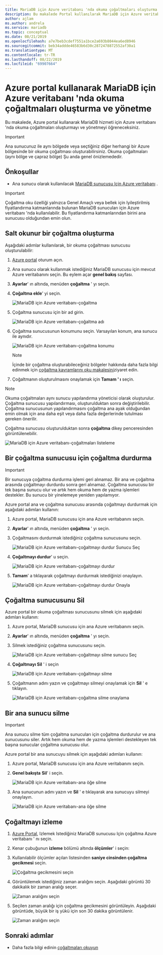 ```yaml
---
title: MariaDB için Azure veritabanı 'nda okuma çoğaltmaları oluşturma ve yönetme
description: Bu makalede Portal kullanılarak MariaDB için Azure veritabanı 'nda okuma çoğaltmalarının nasıl ayarlanacağı ve yönetileceği açıklanmaktadır
author: ajlam
ms.author: andrela
ms.service: mariadb
ms.topic: conceptual
ms.date: 08/21/2019
ms.openlocfilehash: a7e7beb3cdef7551a1bce2a693b8044ea6ed8946
ms.sourcegitcommit: beb34addde46583b6d30c2872478872552af30a1
ms.translationtype: MT
ms.contentlocale: tr-TR
ms.lasthandoff: 08/22/2019
ms.locfileid: "69907664"
---
```

# <a name="how-to-create-and-manage-read-replicas-in-azure-database-for-mariadb-using-the-azure-portal"></a>Azure portal kullanarak MariaDB için Azure veritabanı 'nda okuma çoğaltmaları oluşturma ve yönetme

Bu makalede, Azure portal kullanarak MariaDB hizmeti için Azure veritabanı 'nda okuma çoğaltmaları oluşturmayı ve yönetmeyi öğreneceksiniz.

> [!IMPORTANT]
> Ana sunucunuz ile aynı bölgede veya seçtiğiniz diğer herhangi bir Azure bölgesinde bir okuma çoğaltması oluşturabilirsiniz. Okuma çoğaltmaları (aynı bölge ve çapraz bölge) Şu anda genel önizlemededir.

## <a name="prerequisites"></a>Önkoşullar

- Ana sunucu olarak kullanılacak [MariaDB sunucusu Için Azure veritabanı](quickstart-create-mariadb-server-database-using-azure-portal.md) .

> [!IMPORTANT]
> Çoğaltma oku özelliği yalnızca Genel Amaçlı veya bellek için Iyileştirilmiş fiyatlandırma katmanlarında bulunan MariaDB sunucuları için Azure veritabanı 'nda kullanılabilir. Bu fiyatlandırma katmanlarından birini ana sunucusu olduğundan emin olun.

## <a name="create-a-read-replica"></a>Salt okunur bir çoğaltma oluşturma

Aşağıdaki adımlar kullanılarak, bir okuma çoğaltması sunucusu oluşturulabilir:

1. [Azure portal](https://portal.azure.com/) oturum açın.

2. Ana sunucu olarak kullanmak istediğiniz MariaDB sunucusu için mevcut Azure veritabanını seçin. Bu eylem açar **genel bakış** sayfası.

3. **Ayarlar**' ın altında, menüden **çoğaltma** ' yı seçin.

4. **Çoğaltma ekle**' yi seçin.

   ![MariaDB için Azure veritabanı-çoğaltma](./media/howto-read-replica-portal/add-replica.png)

5. Çoğaltma sunucusu için bir ad girin.

    ![MariaDB için Azure veritabanı-çoğaltma adı](./media/howto-read-replica-portal/replica-name.png)

6. Çoğaltma sunucusunun konumunu seçin. Varsayılan konum, ana sunucu ile aynıdır.

    ![MariaDB için Azure veritabanı-çoğaltma konumu](./media/howto-read-replica-portal/replica-location.png)

   > [!NOTE]
   > İçinde bir çoğaltma oluşturabileceğiniz bölgeler hakkında daha fazla bilgi edinmek için [çoğaltma kavramlarını oku makalesini](concepts-read-replicas.md)ziyaret edin. 

7. Çoğaltmanın oluşturulmasını onaylamak için **Tamam ' ı** seçin.

> [!NOTE]
> Okuma çoğaltmaları aynı sunucu yapılandırma yöneticisi olarak oluşturulur. Çoğaltma sunucusu yapılandırması, oluşturulduktan sonra değiştirilebilir. Çoğaltma sunucusunun yapılandırmasını çoğaltma ana ayak olduğundan emin olmak için ana daha eşit veya daha fazla değerlerinde tutulması gereken önerilir.

Çoğaltma sunucusu oluşturulduktan sonra **çoğaltma** dikey penceresinden görüntülenebilir.

   ![MariaDB için Azure veritabanı-çoğaltmaları listeleme](./media/howto-read-replica-portal/list-replica.png)

## <a name="stop-replication-to-a-replica-server"></a>Bir çoğaltma sunucusu için çoğaltma durdurma

> [!IMPORTANT]
> Bir sunucuya çoğaltma durdurma işlemi geri alınamaz. Bir ana ve çoğaltma arasında çoğaltmayı durdurdu sonra geri alınamaz. Çoğaltma sunucusu bir tek başına sunucu olur ve artık hem okuma hem de yazma işlemleri destekler. Bu sunucu bir yinelemeye yeniden yapılamıyor.

Azure portal ana ve çoğaltma sunucusu arasında çoğaltmayı durdurmak için aşağıdaki adımları kullanın:

1. Azure portal, MariaDB sunucusu için ana Azure veritabanını seçin. 

2. **Ayarlar**' ın altında, menüden **çoğaltma** ' yı seçin.

3. Çoğaltmasını durdurmak istediğiniz çoğaltma sunucusunu seçin.

   ![MariaDB için Azure veritabanı-çoğaltmayı durdur Sunucu Seç](./media/howto-read-replica-portal/stop-replication-select.png)

4. **Çoğaltmayı durdur**' u seçin.

   ![MariaDB için Azure veritabanı-çoğaltmayı durdur](./media/howto-read-replica-portal/stop-replication.png)

5. **Tamam**' a tıklayarak çoğaltmayı durdurmak istediğinizi onaylayın.

   ![MariaDB için Azure veritabanı-çoğaltmayı durdur Onayla](./media/howto-read-replica-portal/stop-replication-confirm.png)

## <a name="delete-a-replica-server"></a>Çoğaltma sunucusunu Sil

Azure portal bir okuma çoğaltması sunucusunu silmek için aşağıdaki adımları kullanın:

1. Azure portal, MariaDB sunucusu için ana Azure veritabanını seçin.

2. **Ayarlar**' ın altında, menüden **çoğaltma** ' yı seçin.

3. Silmek istediğiniz çoğaltma sunucusunu seçin.

   ![MariaDB için Azure veritabanı-çoğaltmayı silme sunucu Seç](./media/howto-read-replica-portal/delete-replica-select.png)

4. **Çoğaltmayı Sil** ' i seçin

   ![MariaDB için Azure veritabanı-çoğaltmayı silme](./media/howto-read-replica-portal/delete-replica.png)

5. Çoğaltmanın adını yazın ve çoğaltmayı silmeyi onaylamak için **Sil** ' e tıklayın.  

   ![MariaDB için Azure veritabanı-çoğaltma silme onaylama](./media/howto-read-replica-portal/delete-replica-confirm.png)

## <a name="delete-a-master-server"></a>Bir ana sunucu silme

> [!IMPORTANT]
> Ana sunucu silme tüm çoğaltma sunucuları için çoğaltma durdurulur ve ana sunucusunu siler. Artık hem okuma hem de yazma işlemleri destekleyen tek başına sunucular çoğaltma sunucusu olur.

Azure portal bir ana sunucuyu silmek için aşağıdaki adımları kullanın:

1. Azure portal, MariaDB sunucusu için ana Azure veritabanını seçin.

2. **Genel bakışta** **Sil**' i seçin.

   ![MariaDB için Azure veritabanı-ana öğe silme](./media/howto-read-replica-portal/delete-master-overview.png)

3. Ana sunucunun adını yazın ve **Sil** ' e tıklayarak ana sunucuyu silmeyi onaylayın.  

   ![MariaDB için Azure veritabanı-ana öğe silme](./media/howto-read-replica-portal/delete-master-confirm.png)

## <a name="monitor-replication"></a>Çoğaltmayı izleme

1. [Azure Portal](https://portal.azure.com/), Izlemek Istediğiniz MariaDB sunucusu Için çoğaltma Azure veritabanı ' nı seçin.

2. Kenar çubuğunun **izleme** bölümü altında **ölçümler**' i seçin:

3. Kullanılabilir ölçümler açılan listesinden **saniye cinsinden çoğaltma gecikmesi** seçin.

   ![Çoğaltma gecikmesini seçin](./media/howto-read-replica-portal/monitor-select-replication-lag.png)

4. Görüntülemek istediğiniz zaman aralığını seçin. Aşağıdaki görüntü 30 dakikalık bir zaman aralığı seçer.

   ![Zaman aralığını seçin](./media/howto-read-replica-portal/monitor-replication-lag-time-range.png)

5. Seçilen zaman aralığı için çoğaltma gecikmesini görüntüleyin. Aşağıdaki görüntüde, büyük bir iş yükü için son 30 dakika görüntülenir.

   ![Zaman aralığını seçin](./media/howto-read-replica-portal/monitor-replication-lag-time-range-thirty-mins.png)

## <a name="next-steps"></a>Sonraki adımlar

- Daha fazla bilgi edinin [çoğaltmaları okuyun](concepts-read-replicas.md)